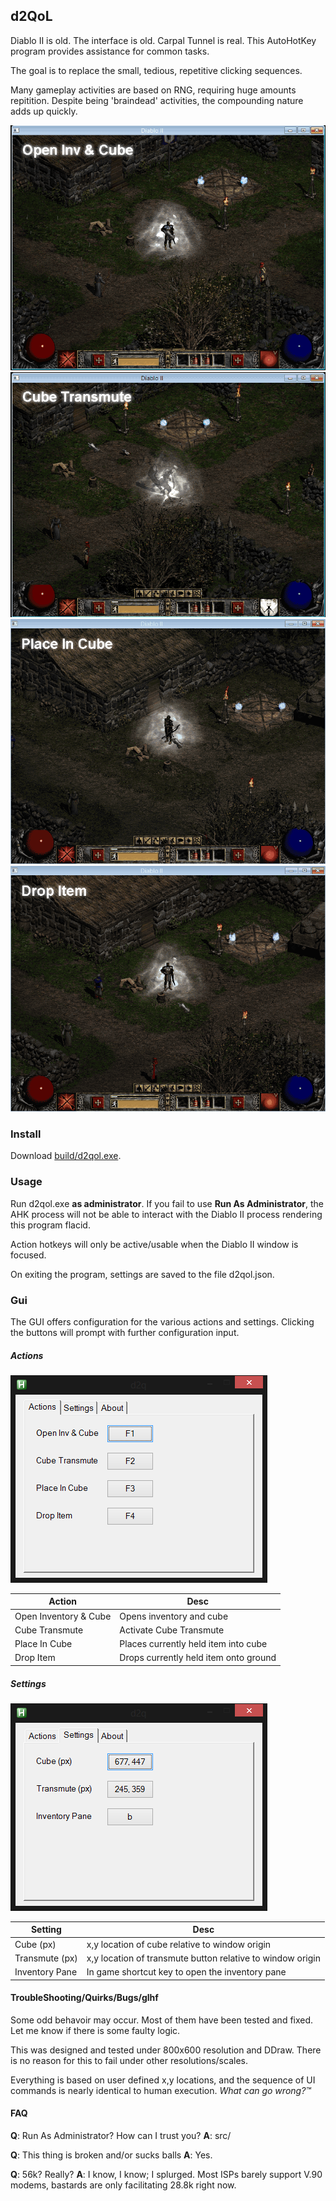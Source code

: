 ## d2QoL
Diablo II is old. The interface is old. Carpal Tunnel is real. This AutoHotKey program provides assistance for common tasks.

The goal is to replace the small, tedious, repetitive clicking sequences.  

Many gameplay activities are based on RNG, requiring huge amounts repitition. Despite being 'braindead' activities, the compounding nature adds up quickly.

![Action: Open Inventory & Cube](media/d2qol_opencube.gif)
![Action: Cube Transmute](media/d2qol_cubetransmute.gif)
![Action: Place In Cube](media/d2qol_placeincube.gif)
![Action: Drop Item](media/d2qol_dropitem.gif)

### Install
Download [build/d2qol.exe](build/d2qol.exe).

### Usage
Run d2qol.exe **as administrator**. If you fail to use **Run As Administrator**, the AHK process will not be able to interact with the Diablo II process rendering this program flacid.

Action hotkeys will only be active/usable when the Diablo II window is focused.

On exiting the program, settings are saved to the file d2qol.json.

### Gui
The GUI offers configuration for the various actions and settings. Clicking the buttons will prompt with further configuration input.

##### Actions
!["Quality of Life actions"](media/d2qol_ui_actions.png)

|Action|Desc|
|--|--|
|Open Inventory & Cube|Opens inventory and cube|
|Cube Transmute|Activate Cube Transmute|
|Place In Cube|Places currently held item into cube|
|Drop Item|Drops currently held item onto ground|

##### Settings
!["Program settings"](media/d2qol_ui_settings.png)

|Setting|Desc|
|--|--|
|Cube (px)|x,y location of cube relative to window origin|
|Transmute (px)|x,y location of transmute button relative to window origin|
|Inventory Pane|In game shortcut key to open the inventory pane|

#### TroubleShooting/Quirks/Bugs/glhf
Some odd behavoir may occur. Most of them have been tested and fixed. Let me know if there is some faulty logic.

This was designed and tested under 800x600 resolution and DDraw. There is no reason for this to fail under other resolutions/scales.

Everything is based on user defined x,y locations, and the sequence of UI commands is nearly identical to human execution. *What can go wrong?™*

#### FAQ
**Q**: Run As Administrator? How can I trust you?
**A**: src/

**Q**: This thing is broken and/or sucks balls
**A**: Yes.

**Q**: 56k? Really?
**A**: I know, I know; I splurged. Most ISPs barely support V.90 modems, bastards are only facilitating 28.8k right now.